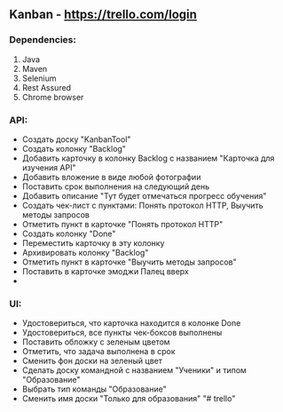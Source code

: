 ## Kanban - https://trello.com/login

### Dependencies:

1. Java
2. Maven
3. Selenium
4. Rest Assured   
3. Chrome browser

### API:
-	Создать доску "KanbanTool"
-	Создать колонку "Backlog"
-	Добавить карточку в колонку Backlog с названием "Карточка для изучения API"
-	Добавить вложение в виде любой фотографии
-	Поставить срок выполнения на следующий день
-	Добавить описание "Тут будет отмечаться прогресс обучения"
-	Создать чек-лист с пунктами:
 Понять протокол HTTP,
 Выучить методы запросов
-	Отметить пункт в карточке "Понять протокол HTTP"
-	Создать колонку "Done"
-	Переместить карточку в эту колонку
-	Архивировать колонку "Backlog"
-	Отметить пункт в карточке "Выучить методы запросов"
-	Поставить в карточке эмоджи Палец вверх
-
### UI:
-	Удостовериться, что карточка находится в колонке Done
-	Удостовериться, все пункты чек-боксов выполнены
-	Поставить обложку с зеленым цветом
-	Отметить, что задача выполнена в срок
-	Сменить фон доски на зеленый цвет
-	Сделать доску командной с названием "Ученики" и типом "Образование"
-	Выбрать тип команды "Образование"
-	Сменить имя доски "Только для образования"
"# trello" 
